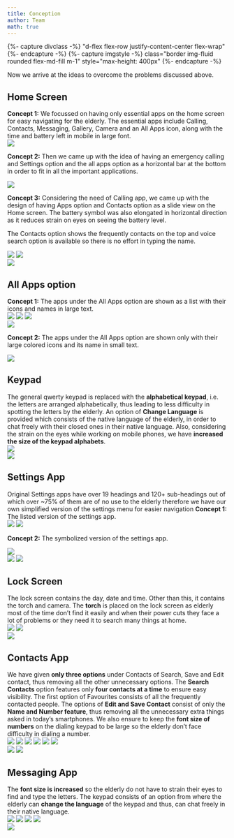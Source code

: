 ```yaml
---
title: Conception
author: Team
math: true
---
```


{%- capture divclass -%}
    "d-flex flex-row justify-content-center flex-wrap"
{%- endcapture -%}
{%- capture imgstyle -%}
    class="border img-fluid rounded flex-md-fill m-1" style="max-height: 400px"
{%- endcapture -%}

Now we arrive at the ideas to overcome the problems discussed above.

<h2>Home Screen</h2>
<b>Concept 1:</b> We focussed on having only essential apps on the home screen for easy navigating for the elderly. The essential apps include Calling, Contacts, Messaging, Gallery, Camera and an All Apps icon, along with the time and battery left in mobile in large font.
<div class={{ divclass }}>
<img src="{{ "/assets/img/posts/conception1.jpg" | relative_url }}" {{ imgstyle }}>
</div>

<b>Concept 2:</b> Then we came up with the idea of having an emergency calling and Settings option and the all apps option as a horizontal bar at the bottom in order to fit in all the important applications.
<div class={{ divclass }}>
<img src="{{ "/assets/img/posts/conception2.jpg" | relative_url }}" {{ imgstyle }}>
</div>

<b>Concept 3:</b> Considering the need of Calling app, we came up with the design of having Apps option and Contacts option as a slide view on the Home screen. The battery symbol was also elongated in horizontal direction as it reduces strain on eyes on seeing the battery level.

The Contacts option shows the frequently contacts on the top and voice search option is available so there is no effort in typing the name.
<div class={{ divclass }}>
<img src="{{ "/assets/img/posts/conception3_1.jpg" | relative_url }}" {{ imgstyle }}>
<img src="{{ "/assets/img/posts/conception3_2.jpg" | relative_url }}" {{ imgstyle }}>
</div>
<div class={{ divclass }}>
<img src="{{ "/assets/img/posts/HomeScreen.png" | relative_url }}" {{ imgstyle }}>
</div>

<h2>All Apps option</h2>
<b>Concept 1:</b> The apps under the All Apps option are shown as a list with their icons and names in large text.
<div class={{ divclass }}>
<img src="{{ "/assets/img/posts/conception4_1.jpg" | relative_url }}" {{ imgstyle }}>
<img src="{{ "/assets/img/posts/conception4_2.jpg" | relative_url }}" {{ imgstyle }}>
<img src="{{ "/assets/img/posts/conception4_3.jpg" | relative_url }}" {{ imgstyle }}>
</div>
<div class={{ divclass }}>
<img src="{{ "/assets/img/posts/All Apps.png" | relative_url }}" {{ imgstyle }}>
</div>

<b>Concept 2:</b> The apps under the All Apps option are shown only with their large colored icons and its name in small text.
<div class={{ divclass }}>
<img src="{{ "/assets/img/posts/conception5.jpg" | relative_url }}" {{ imgstyle }}>
</div>

<h2>Keypad</h2>
The general qwerty keypad is replaced with the <b>alphabetical keypad</b>, i.e. the letters are arranged alphabetically, thus leading to less difficulty in spotting the letters by the elderly. An option of <b>Change Language</b> is provided which consists of the native language of the elderly, in order to chat freely with their closed ones in their native language. Also, considering the strain on the eyes while working on mobile phones, we have <b>increased the size of the keypad alphabets</b>.
<div class={{ divclass }}>
<img src="{{ "/assets/img/posts/conception6.jpg" | relative_url }}" {{ imgstyle }}>
</div>
<div class={{ divclass }}>
<img src="{{ "/assets/img/posts/Keyboard.png" | relative_url }}" {{ imgstyle }}>
</div>

<h2>Settings App</h2>
Original Settings apps have over 19 headings and 120+ sub-headings out of which over ~75% of them are of no use to the elderly therefore we have our own simplified version of the settings menu for easier navigation
<b>Concept 1:</b> The listed version of the settings app.
<div class={{ divclass }}>
<img src="{{ "/assets/img/posts/conception7.jpg" | relative_url }}" {{ imgstyle }}>
<img src="{{ "/assets/img/posts/conception8.jpg" | relative_url }}" {{ imgstyle }}>
</div>

<b>Concept 2:</b> The symbolized version of the settings app.
<div class={{ divclass }}>
<img src="{{ "/assets/img/posts/conception9.jpg" | relative_url }}" {{ imgstyle }}>
</div>
<div class={{ divclass }}>
<img src="{{ "/assets/img/posts/Settings.png" | relative_url }}" {{ imgstyle }}>
<img src="{{ "/assets/img/posts/Settings – 2.png" | relative_url }}" {{ imgstyle }}>
</div>

<h2>Lock Screen</h2>
The lock screen contains the day, date and time. Other than this, it contains the torch and camera. The <b>torch</b> is placed on the lock screen as elderly most of the time don’t find it easily and when their power cuts they face a lot of problems or they need it to search many things at home.
<div class={{ divclass }}>
<img src="{{ "/assets/img/posts/conception10.jpg" | relative_url }}" {{ imgstyle }}>
<img src="{{ "/assets/img/posts/conception11.jpg" | relative_url }}" {{ imgstyle }}>
</div>
<div class={{ divclass }}>
<img src="{{ "/assets/img/posts/Lockscreen.png" | relative_url }}" {{ imgstyle }}>
</div>

<h2>Contacts App</h2>
We have given <b>only three options</b> under Contacts of Search, Save and Edit contact, thus removing all the other unnecessary options.
The <b>Search Contacts</b> option features only <b>four contacts at a time</b> to ensure easy visibility. The first option of Favourites consists of all the frequently contacted people.
The options of <b>Edit and Save Contact</b> consist of only the <b>Name and Number feature</b>, thus removing all the unnecessary extra things asked in today’s smartphones.
We also ensure to keep the <b>font size of numbers</b> on the dialing keypad to be large so the elderly don’t face difficulty in dialing a number.
<div class={{ divclass }}>
<img src="{{ "/assets/img/posts/conception12.jpg" | relative_url }}" {{ imgstyle }}>
<img src="{{ "/assets/img/posts/conception13.jpg" | relative_url }}" {{ imgstyle }}>
<img src="{{ "/assets/img/posts/conception14.jpg" | relative_url }}" {{ imgstyle }}>
<img src="{{ "/assets/img/posts/conception15.jpg" | relative_url }}" {{ imgstyle }}>
<img src="{{ "/assets/img/posts/conception16.jpg" | relative_url }}" {{ imgstyle }}>
<img src="{{ "/assets/img/posts/conception17.jpg" | relative_url }}" {{ imgstyle }}>
</div>
<div class={{ divclass }}>
<img src="{{ "/assets/img/posts/Contacts.png" | relative_url }}" {{ imgstyle }}>
<img src="{{ "/assets/img/posts/Dail Pad.png" | relative_url }}" {{ imgstyle }}>
</div>

<h2>Messaging App</h2>
The <b>font size is increased</b> so the elderly do not have to strain their eyes to find and type the letters. The keypad consists of an option from where the elderly can <b>change the language</b> of the keypad and thus, can chat freely in their native language.
<div class={{ divclass }}>
<img src="{{ "/assets/img/posts/conception18.jpg" | relative_url }}" {{ imgstyle }}>
<img src="{{ "/assets/img/posts/conception19.jpg" | relative_url }}" {{ imgstyle }}>
<img src="{{ "/assets/img/posts/conception20.jpg" | relative_url }}" {{ imgstyle }}>
<img src="{{ "/assets/img/posts/conception21.jpg" | relative_url }}" {{ imgstyle }}>
</div>
<div class={{ divclass }}>
<img src="{{ "/assets/img/posts/Texting.png" | relative_url }}" {{ imgstyle }}>
</div>